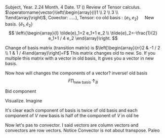 Subject,
Year. 2.24 Month. 4 Date. 17 ()
Review of Tensor calculus.
$\operatorname{vector}\left(\begin{array}{l}1 \\ 2 \\ 3 \\ 1\end{array}\right)$, Covector: $\left.\ldots ..\right)$, Tensor: co old basis : $\left\{e_1, e_2\right\} \quad$ New basis. $\left\{\tilde{e}_1, \tilde{e}_2\right\}$
$$
\left\{\begin{array}{l}
\tilde{e}_1=2 e_1+1 e_2 \\
\tilde{e}_2=-\frac{1}{2} e_1+1 / 4 e_2
\end{array}\right.
$$

Change of basis matrix (transition matrix) is $\left[\begin{array}{rr}2 & -1 / 2 \\ 1 & 1 / 4\end{array}\right]=F$
This matrix changes old to new. So. If you multiple this matrix with a vector in old basis, It gives you a vector in new basis.

Now how will changes the components of a vector? inverse!
old basis
$$
F \prod_{\text {new basis }} \uparrow_B
$$

Bid component

Visualize.
Imagine

It's clear each component of basis is twice of old basis and each component of $V$ new basis is half of the component of $V$ in old he

Now let's pas to convector. I said vectors are column vectors and convectors are row vectors. Notice Convector is not about transpose.
Paleo $\qquad$